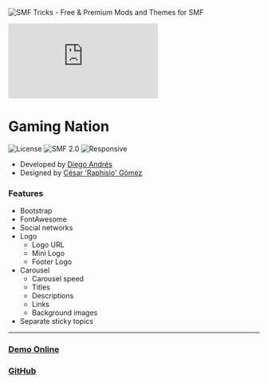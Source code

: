 ![SMF Tricks - Free & Premium Mods and Themes for SMF](https://smftricks.com/logos/logo.png)

![Theme Preview](https://custom.simplemachines.org/index.php?action=download;theme=2847;attach=248674;image)
 
# Gaming Nation
![License](https://img.shields.io/badge/License-MIT-a05a3f) ![SMF 2.0](https://img.shields.io/badge/SMF-2.0-996ee1) ![Responsive](https://img.shields.io/badge/Responsive-Yes-6e97e1)

* Developed by [Diego Andrés](https://github.com/DiegoAndresCortes)
* Designed by [César 'Raphisio' Gómez](https://github.com/raphisio)

### Features
- Bootstrap
- FontAwesome
- Social networks
- Logo
   - Logo URL
   - Mini Logo
   - Footer Logo
- Carousel
   - Carousel speed
   - Titles
   - Descriptions
   - Links
   - Background images
- Separate sticky topics
---
### [Demo Online](http://demo.smftricks.com/index.php?theme=82)
### [GitHub](https://github.com/SMFTricks/Gaming-Nation)
